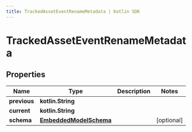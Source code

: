 ```yaml
---
title: TrackedAssetEventRenameMetadata | Kotlin SDK
---
```




# TrackedAssetEventRenameMetadata

## Properties
Name | Type | Description | Notes
------------ | ------------- | ------------- | -------------
**previous** | **kotlin.String** |  | 
**current** | **kotlin.String** |  | 
**schema** | [**EmbeddedModelSchema**](EmbeddedModelSchema) |  |  [optional]




